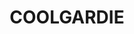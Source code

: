 ---
lastmod: '2025-04-06T06:05:20+00:00'
latitude: -28.865483
layout: suburb
longitude: 153.532475
postcode: '2478'
state: NSW
title: COOLGARDIE
url: /nsw/coolgardie/
---
